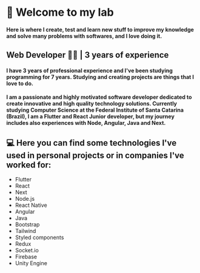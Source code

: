   # 🧪 Welcome to my lab
  #### Here is where I create, test and learn new stuff to improve my knowledge and solve many problems with softwares, and I love doing it.
  
  ## Web Developer 👨‍💻 | 3 years of experience
  
  #### I have 3 years of professional experience and I've been studying programming for 7 years. Studying and creating projects are things that I love to do.
  #### I am a passionate and highly motivated software developer dedicated to create innovative and high quality technology solutions. Currently studying Computer Science at the Federal Institute of Santa Catarina (Brazil), I am a Flutter and React Junior developer, but my journey includes also experiences with Node, Angular, Java and Next.

  
  ## 💻 Here you can find some technologies I've used in personal projects or in companies I've worked for:
  - Flutter
  - React
  - Next
  - Node.js
  - React Native
  - Angular
  - Java
  - Bootstrap
  - Tailwind
  - Styled components
  - Redux
  - Socket.io
  - Firebase
  - Unity Engine
